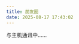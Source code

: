 ```yaml
---
title: 朋友圈
date: 2025-08-17 17:43:02
---
```


<div id="friend-circle-container">与主机通讯中……</div>

<script>
    if (typeof UserConfig === 'undefined') {
        var UserConfig = {
            // 你的 hexo-circle-of-friends 后端 API 地址（需先部署后端）
            private_api_url: 'https://fc-main.kemeow.top/',
            // 每次点击“加载更多”时加载的文章数量，默认 24
            page_turning_number: 24,
            // 头像加载失败时的默认图片
            error_img: 'https://fastly.jsdelivr.net/gh/Rock-Candy-Tea/Friend-Circle-Frontend/logo.png',
        }
    }
</script>

<link rel="stylesheet" href="https://fastly.jsdelivr.net/gh/Rock-Candy-Tea/Friend-Circle-Frontend/hexo-theme-butterfly/imm.min.css">
<script src="https://fastly.jsdelivr.net/gh/Rock-Candy-Tea/Friend-Circle-Frontend/hexo-theme-butterfly/imm.min.js"></script>